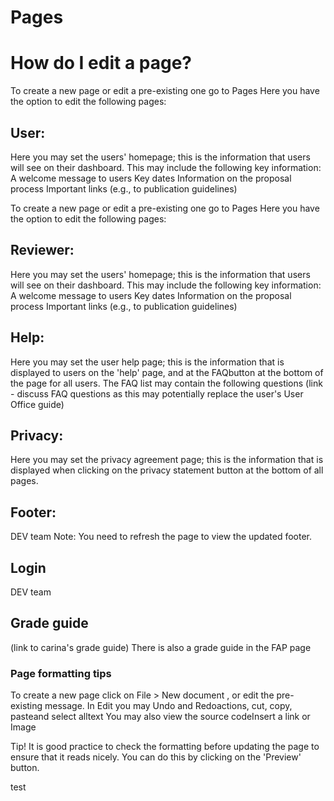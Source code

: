 # Pages


# How do I edit a page?

To create a new page or edit a pre-existing one go to Pages
Here you have the option to edit the following pages:

## User:
Here you may set the users' homepage; this is the information that users will see on their dashboard.
This may include the following key information: 
A welcome message to users
Key dates
Information on the proposal process 
Important links (e.g., to publication guidelines)

To create a new page or edit a pre-existing one go to Pages
Here you have the option to edit the following pages:

## Reviewer:
Here you may set the users' homepage; this is the information that users will see on their dashboard.
This may include the following key information: 
A welcome message to users
Key dates
Information on the proposal process 
Important links (e.g., to publication guidelines)

## Help:
Here you may set the user help page; this is the information that is displayed to users on the 'help' page, and at the FAQbutton at the bottom of the page for all users.
The FAQ list may contain the following questions (link - discuss FAQ questions as this may potentially replace the user's User Office guide) 

## Privacy:
Here you may set the privacy agreement page; this is the information that is displayed when clicking on the privacy statement button at the bottom of all pages.

## Footer:
DEV team
Note: You need to refresh the page to view the updated footer. 

## Login
DEV team

## Grade guide 
(link to carina's grade guide) There is also a grade guide in the FAP page

### Page formatting tips
To create a new page click on File > New document , or edit the pre-existing message.
In Edit you may Undo and Redoactions, cut, copy, pasteand select alltext
You may also view the source codeInsert a link or Image

Tip! It is good practice to check the formatting before updating the page to ensure that it reads nicely. You can do this by clicking on the 'Preview' button.

test
